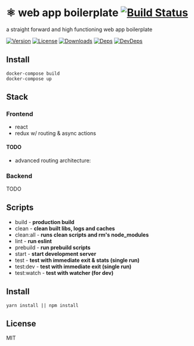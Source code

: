 # ⚛ web app boilerplate [![Build Status][travis-image]][travis-url]
a straight forward and high functioning web app boilerplate

[![Version][npm-version-image]][npm-version-url] [![License][npm-license-image]][npm-license-url] [![Downloads][npm-downloads-image]][npm-downloads-url] [![Deps][npm-deps-image]][npm-deps-url] [![DevDeps][npm-devdeps-image]][npm-devdeps-url]

## Install
```
docker-compose build
docker-compose up
```

## Stack

### Frontend
* react
* redux w/ routing & async actions

#### TODO
* advanced routing architecture:

### Backend
TODO

## Scripts
* build - **production build**
* clean - **clean built libs, logs and caches**
* clean:all - **runs clean scripts and rm's node_modules**
* lint - **run eslint**
* prebuild - **run prebuild scripts**
* start - **start development server**
* test - **test with immediate exit & stats (single run)**
* test:dev - **test with immediate exit (single run)**
* test:watch - **test with watcher (for dev)**

## Install
```
yarn install || npm install
```

## License
MIT

[npm-version-url]: https://www.npmjs.com/package/react-boilerplate
[npm-version-image]: https://img.shields.io/npm/v/react-boilerplate.svg
[npm-license-url]: https://github.com/moimikey/react-boilerplate/blob/master/LICENSE
[npm-license-image]: https://img.shields.io/npm/l/react-boilerplate.svg
[npm-downloads-url]: https://www.npmjs.com/package/react-boilerplate
[npm-downloads-image]: https://img.shields.io/npm/dm/react-boilerplate.svg
[npm-deps-url]: https://david-dm.org/moimikey/react-boilerplate
[npm-deps-image]: https://img.shields.io/david/moimikey/react-boilerplate.svg
[npm-devdeps-url]: https://david-dm.org/moimikey/react-boilerplate
[npm-devdeps-image]: https://img.shields.io/david/dev/moimikey/react-boilerplate.svg
[travis-url]: https://travis-ci.org/moimikey/react-boilerplate
[travis-image]: https://travis-ci.org/moimikey/react-boilerplate.svg?branch=master
